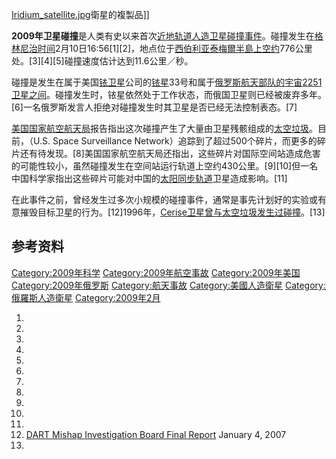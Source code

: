 [Iridium_satellite.jpg](https://zh.wikipedia.org/wiki/File:Iridium_satellite.jpg "fig:Iridium_satellite.jpg")衛星的複製品\]\]

**2009年卫星碰撞**是人类有史以来首次[近地轨道](../Page/近地轨道.md "wikilink")[人造卫星碰撞事件](https://zh.wikipedia.org/wiki/人造卫星 "wikilink")。碰撞发生在[格林尼治时间](https://zh.wikipedia.org/wiki/格林尼治时间 "wikilink")2月10日16:56\[1\]\[2\]，地点位于[西伯利亚](../Page/西伯利亚.md "wikilink")[泰梅爾半島上空约](https://zh.wikipedia.org/wiki/泰梅爾半島 "wikilink")776公里处。\[3\]\[4\]\[5\]碰撞速度估计达到11.6公里／秒。

碰撞是发生在属于美国[铱卫星](../Page/铱卫星.md "wikilink")公司的[铱星](https://zh.wikipedia.org/wiki/铱星 "wikilink")33号和属于[俄罗斯航天部队的](https://zh.wikipedia.org/wiki/俄罗斯航天部队 "wikilink")[宇宙2251卫星之间](https://zh.wikipedia.org/wiki/宇宙2251 "wikilink")。碰撞发生时，铱星依然处于工作状态，而俄国卫星则已经被废弃多年。\[6\]一名俄罗斯发言人拒绝对碰撞发生时其卫星是否已经无法控制表态。\[7\]

[美国国家航空航天局](../Page/美国国家航空航天局.md "wikilink")报告指出这次碰撞产生了大量由卫星残骸组成的[太空垃圾](../Page/太空垃圾.md "wikilink")。目前，（U.S. Space Surveillance Network）追踪到了超过500个碎片，而更多的碎片还有待发现。\[8\]美国国家航空航天局还指出，这些碎片对国际空间站造成危害的可能性较小，虽然碰撞发生在空间站运行轨道上空约430公里。\[9\]\[10\]但一名中国科学家指出这些碎片可能对中国的[太阳同步轨道](../Page/太阳同步轨道.md "wikilink")卫星造成影响。\[11\]

在此事件之前，曾经发生过多次小规模的碰撞事件，通常是事先计划好的实验或有意摧毁目标卫星的行为。\[12\]1996年，[Cerise卫星曾与太空垃圾发生过碰撞](https://zh.wikipedia.org/wiki/Cerise "wikilink")。\[13\]

## 参考资料

[Category:2009年科学](https://zh.wikipedia.org/wiki/Category:2009年科学 "wikilink") [Category:2009年航空事故](https://zh.wikipedia.org/wiki/Category:2009年航空事故 "wikilink") [Category:2009年美国](https://zh.wikipedia.org/wiki/Category:2009年美国 "wikilink") [Category:2009年俄罗斯](https://zh.wikipedia.org/wiki/Category:2009年俄罗斯 "wikilink") [Category:航天事故](https://zh.wikipedia.org/wiki/Category:航天事故 "wikilink") [Category:美國人造衛星](https://zh.wikipedia.org/wiki/Category:美國人造衛星 "wikilink") [Category:俄羅斯人造衛星](https://zh.wikipedia.org/wiki/Category:俄羅斯人造衛星 "wikilink") [Category:2009年2月](https://zh.wikipedia.org/wiki/Category:2009年2月 "wikilink")

1.
2.
3.
4.
5.
6.
7.
8.
9.
10.
11.
12. [DART Mishap Investigation Board Final Report](http://www.nasa.gov/pdf/167813main_RP-06-119_05-020-E_DART_Report_Final_Dec_27.pdf) January 4, 2007
13.